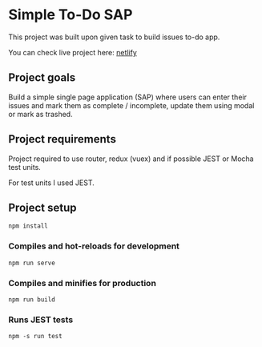 # Simple To-Do SAP

This project was built upon given task to build issues to-do app.

You can check live project here: [netlify](https://issues-to-do-vue-app.netlify.app)

## Project goals

Build a simple single page application (SAP) where users can enter their issues and mark them as complete / incomplete, update them using modal or mark as trashed.

## Project requirements

Project required to use router, redux (vuex) and if possible JEST or Mocha test units.

For test units I used JEST.

## Project setup

```
npm install
```

### Compiles and hot-reloads for development

```
npm run serve
```

### Compiles and minifies for production

```
npm run build
```

### Runs JEST tests

```
npm -s run test
```
